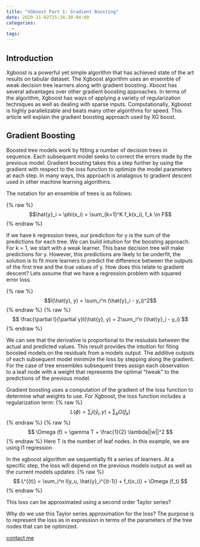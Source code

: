 ```yaml
---
title: "XGboost Part 1: Gradient Boosting"
date: 2020-11-02T15:34:30-04:00
categories:
  - 
tags:
---
```


## Introduction
Xgboost is a powerful yet simple algorithm that has achieved state of the art results on tabular dataset. The Xgboost algorithm uses an ensemble of weak decision tree learners along with gradient boosting. Xboost has several advantages over other gradient boosting approaches. In terms of the algorithm, Xgboost has ways of applying a variety of regularization techniques as well as dealing with sparse inputs. Computationally, Xgboost is highly parallelizable and beats many other algorithms for speed. This article will explain the gradient boosting approach used by XG boost. 

## Gradient Boosting
Boosted tree models work by fitting a number of decision trees in sequence. Each subsequent model seeks to correct the errors made by the previous model. Gradient boosting takes this a step further by using the gradient with respect to the loss function to optimize the model parameters at each step. In many ways, this approach is analagous to gradient descent used in other machine learning algorithms. 

The notation for an ensemble of trees is as follows:

{% raw %}
$$\hat{y}_i = \phi(x_i) = \sum_{k=1}^K f_k(x_i), f_k \in F$$
{% endraw %}

If we have k regression trees, our prediction for y is the sum of the predictions for each tree. We can build intuition for the boosting approach. For k = 1, we start with a weak learner. This base decision tree will make predictions for y. However, this predictions are likely to be underfit, the solution is to fit more learners to predict the difference between the outputs of the first tree and the true values of y. How does this relate to gradient descent? Lets assume that we have a regression problem with squared error loss. 

{% raw %}
$$l(\hat(y), y) = \sum_i^n (\hat{y}_i - y_i)^2$$
{% endraw %}
{% raw %}
$$
\frac{\partial l}{\partial y}l(\hat{y}, y) = 2\sum_i^n (\hat{y}_i - y_i)
$$
{% endraw %}



We can see that the derivative is proportional to the resiudals between the actual and predicted values. This result provides the intuition for fiting boosted models on the residuals from a models output. The additive outputs of each subsequent model minimize the loss by stepping along the gradient. For the case of tree ensembles subsequent trees assign each observation to a leaf node with a weight that represents the optimal "tweak" to the predictions of the previous model.

Gradient boosting uses a computation of the gradient of the loss function to determine what weights to use. For Xgboost, the loss function includes a regularization term:
{% raw %}
$$
L(\phi) = \sum_il(\hat{y}_i, y) + \sum_k \Omega (f_k)
$$
{% endraw %}
{% raw %}
$$
\Omega (f) = \gamma T + \frac{1}{2} \lambda||w||^2
$$
{% endraw %}
Here T is the number of leaf nodes. In this example, we are using l1 regression

In the xgboost algorithm we sequentially fit a series of learners. At a specific step, the loss will depend on the previous models output as well as the current models updates:
{% raw %}
$$
L^{(t)} = \sum_i^n l(y_u, \hat{y}_i^{(t-1)} + f_t(x_i)) + \Omega (f_t)
$$
{% endraw %}

This loss can be approximated using a second order Taylor series? 

Why do we use this Taylor series approximation for the loss? The purpose is to represent the loss as in expression in terms of the parameters of the tree nodes that can be optimized. 


[contact me](mailto:ethan_kim@college.harvard.edu)



